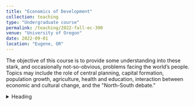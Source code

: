 ```yaml
---
title: "Economics of Development"
collection: teaching
type: "Undergraduate course"
permalink: /teaching/2022-fall-ec-390
venue: "University of Oregon"
date: 2022-09-01
location: "Eugene, OR"
---
```


The objective of this course is to provide some understanding into these stark, and occasionally not-so-obvious, problems facing the world’s people. Topics may include the role of central planning, capital formation, population growth, agriculture, health and education, interaction between economic and cultural change, and the "North-South debate."

<details>
<summary>Heading</summary>
<!--All you need is a blank line-->

    + markdown list 1
        + nested list 1
        + nested list 2
    + markdown list 2
</details>

